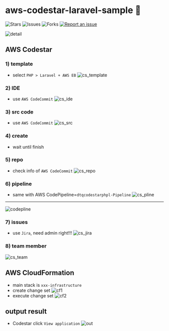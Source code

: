 # aws-codestar-laravel-sample 🐳

![Stars](https://img.shields.io/github/stars/tquangdo/aws-codestar-laravel-sample?color=f05340)
![Issues](https://img.shields.io/github/issues/tquangdo/aws-codestar-laravel-sample?color=f05340)
![Forks](https://img.shields.io/github/forks/tquangdo/aws-codestar-laravel-sample?color=f05340)
[![Report an issue](https://img.shields.io/badge/Support-Issues-green)](https://github.com/tquangdo/aws-codestar-laravel-sample/issues/new)

![detail](screenshots/detail.png)

## AWS Codestar
### 1) template
- select `PHP > Laravel + AWS EB`
![cs_template](screenshots/cs_template.png)
### 2) IDE
- use `AWS CodeCommit`
![cs_ide](screenshots/cs_ide.png)
### 3) src code
- use `AWS CodeCommit`
![cs_src](screenshots/cs_src.png)
### 4) create
- wait until finish
### 5) repo
- check info of `AWS CodeCommit`
![cs_repo](screenshots/cs_repo.png)
### 6) pipeline
- same with AWS CodePipeline=`dtqcodestarphpl-Pipeline`
![cs_pline](screenshots/cs_pline.png)
---
![codepline](screenshots/codepline.png)
### 7) issues
- use `Jira`, need admin right!!!
![cs_jira](screenshots/cs_jira.png)
### 8) team member
![cs_team](screenshots/cs_team.png)

## AWS CloudFormation
- main stack is `xxx-infrastructure`
- create change set
![cf1](screenshots/cf1.png)
- execute change set
![cf2](screenshots/cf2.png)

## output result
- Codestar click `View application`
![out](screenshots/out.png)